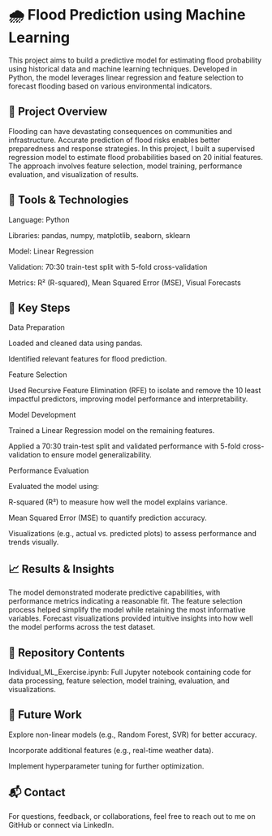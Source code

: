 # 🌧️ Flood Prediction using Machine Learning

This project aims to build a predictive model for estimating flood probability using historical data and machine learning techniques. Developed in Python, the model leverages linear regression and feature selection to forecast flooding based on various environmental indicators.

## 📌 Project Overview
Flooding can have devastating consequences on communities and infrastructure. Accurate prediction of flood risks enables better preparedness and response strategies. In this project, I built a supervised regression model to estimate flood probabilities based on 20 initial features. The approach involves feature selection, model training, performance evaluation, and visualization of results.

## 🔧 Tools & Technologies
Language: Python

Libraries: pandas, numpy, matplotlib, seaborn, sklearn

Model: Linear Regression

Validation: 70:30 train-test split with 5-fold cross-validation

Metrics: R² (R-squared), Mean Squared Error (MSE), Visual Forecasts

## 🧠 Key Steps
Data Preparation

Loaded and cleaned data using pandas.

Identified relevant features for flood prediction.

Feature Selection

Used Recursive Feature Elimination (RFE) to isolate and remove the 10 least impactful predictors, improving model performance and interpretability.

Model Development

Trained a Linear Regression model on the remaining features.

Applied a 70:30 train-test split and validated performance with 5-fold cross-validation to ensure model generalizability.

Performance Evaluation

Evaluated the model using:

R-squared (R²) to measure how well the model explains variance.

Mean Squared Error (MSE) to quantify prediction accuracy.

Visualizations (e.g., actual vs. predicted plots) to assess performance and trends visually.

## 📈 Results & Insights
The model demonstrated moderate predictive capabilities, with performance metrics indicating a reasonable fit. The feature selection process helped simplify the model while retaining the most informative variables. Forecast visualizations provided intuitive insights into how well the model performs across the test dataset.

## 📁 Repository Contents
Individual_ML_Exercise.ipynb: Full Jupyter notebook containing code for data processing, feature selection, model training, evaluation, and visualizations.

## 🚀 Future Work
Explore non-linear models (e.g., Random Forest, SVR) for better accuracy.

Incorporate additional features (e.g., real-time weather data).

Implement hyperparameter tuning for further optimization.

## 📬 Contact
For questions, feedback, or collaborations, feel free to reach out to me on GitHub or connect via LinkedIn.
